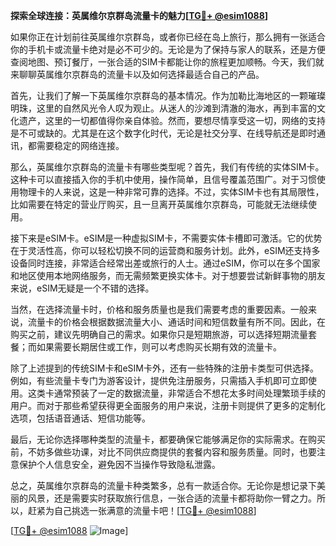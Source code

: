 **探索全球连接：英属维尔京群岛流量卡的魅力[[TG💪+ @esim1088](https://t.me/s/esim1088)]**

如果你正在计划前往英属维尔京群岛，或者你已经在岛上旅行，那么拥有一张适合你的手机卡或流量卡绝对是必不可少的。无论是为了保持与家人的联系，还是方便查阅地图、预订餐厅，一张合适的SIM卡都能让你的旅程更加顺畅。今天，我们就来聊聊英属维尔京群岛的流量卡以及如何选择最适合自己的产品。

首先，让我们了解一下英属维尔京群岛的基本情况。作为加勒比海地区的一颗璀璨明珠，这里的自然风光令人叹为观止。从迷人的沙滩到清澈的海水，再到丰富的文化遗产，这里的一切都值得你亲自体验。然而，要想尽情享受这一切，网络的支持是不可或缺的。尤其是在这个数字化时代，无论是社交分享、在线导航还是即时通讯，都需要稳定的网络连接。

那么，英属维尔京群岛的流量卡有哪些类型呢？首先，我们有传统的实体SIM卡。这种卡可以直接插入你的手机中使用，操作简单，且信号覆盖范围广。对于习惯使用物理卡的人来说，这是一种非常可靠的选择。不过，实体SIM卡也有其局限性，比如需要在特定的营业厅购买，且一旦离开英属维尔京群岛，可能就无法继续使用。

接下来是eSIM卡。eSIM是一种虚拟SIM卡，不需要实体卡槽即可激活。它的优势在于灵活性高，你可以轻松切换不同的运营商和服务计划。此外，eSIM还支持多设备同时连接，非常适合经常出差或旅行的人士。通过eSIM，你可以在多个国家和地区使用本地网络服务，而无需频繁更换实体卡。对于想要尝试新鲜事物的朋友来说，eSIM无疑是一个不错的选择。

当然，在选择流量卡时，价格和服务质量也是我们需要考虑的重要因素。一般来说，流量卡的价格会根据数据流量大小、通话时间和短信数量有所不同。因此，在购买之前，建议先明确自己的需求。如果你只是短期旅游，可以选择短期流量套餐；而如果需要长期居住或工作，则可以考虑购买长期有效的流量卡。

除了上述提到的传统SIM卡和eSIM卡外，还有一些特殊的注册卡类型可供选择。例如，有些流量卡专门为游客设计，提供免注册服务，只需插入手机即可立即使用。这类卡通常预装了一定的数据流量，非常适合不想花太多时间处理繁琐手续的用户。而对于那些希望获得更全面服务的用户来说，注册卡则提供了更多的定制化选项，包括语音通话、短信功能等。

最后，无论你选择哪种类型的流量卡，都要确保它能够满足你的实际需求。在购买前，不妨多做些功课，对比不同供应商提供的套餐内容和服务质量。同时，也要注意保护个人信息安全，避免因不当操作导致隐私泄露。

总之，英属维尔京群岛的流量卡种类繁多，总有一款适合你。无论你是想记录下美丽的风景，还是需要实时获取旅行信息，一张合适的流量卡都将助你一臂之力。所以，赶紧为自己挑选一张满意的流量卡吧！[[TG💪+ @esim1088](https://t.me/s/esim1088)]

[[TG💪+ @esim1088](https://t.me/s/esim1088) ![Image](https://i.postimg.cc/4NQfJmqS/Snipaste-2025-05-13-00-14-12.png)]